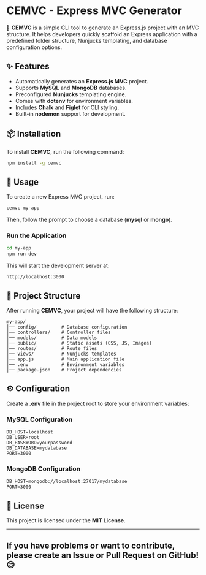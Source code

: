 # CEMVC - Express MVC Generator  

🚀 **CEMVC** is a simple CLI tool to generate an Express.js project with an MVC structure. It helps developers quickly scaffold an Express application with a predefined folder structure, Nunjucks templating, and database configuration options.  

## ✨ Features  
- Automatically generates an **Express.js MVC** project.  
- Supports **MySQL** and **MongoDB** databases.  
- Preconfigured **Nunjucks** templating engine.  
- Comes with **dotenv** for environment variables.  
- Includes **Chalk** and **Figlet** for CLI styling.  
- Built-in **nodemon** support for development.  

## 📦 Installation  
To install **CEMVC**, run the following command:  
```sh
npm install -g cemvc
```  

## 🚀 Usage  
To create a new Express MVC project, run:  
```sh
cemvc my-app
```  
Then, follow the prompt to choose a database (**mysql** or **mongo**).  

### Run the Application  
```sh
cd my-app
npm run dev
```  
This will start the development server at:  
```
http://localhost:3000
```

## 📂 Project Structure  
After running **CEMVC**, your project will have the following structure:  
```
my-app/
│── config/         # Database configuration  
│── controllers/    # Controller files  
│── models/         # Data models  
│── public/         # Static assets (CSS, JS, Images)  
│── routes/         # Route files  
│── views/          # Nunjucks templates  
│── app.js          # Main application file  
│── .env            # Environment variables  
│── package.json    # Project dependencies  
```

## ⚙️ Configuration  
Create a **.env** file in the project root to store your environment variables:  

### MySQL Configuration  
```
DB_HOST=localhost
DB_USER=root
DB_PASSWORD=yourpassword
DB_DATABASE=mydatabase
PORT=3000
```  

### MongoDB Configuration  
```
DB_HOST=mongodb://localhost:27017/mydatabase
PORT=3000
```

## 📜 License  
This project is licensed under the **MIT License**.  

---
If you have problems or want to contribute, please create an Issue or Pull Request on GitHub! 😊
---

